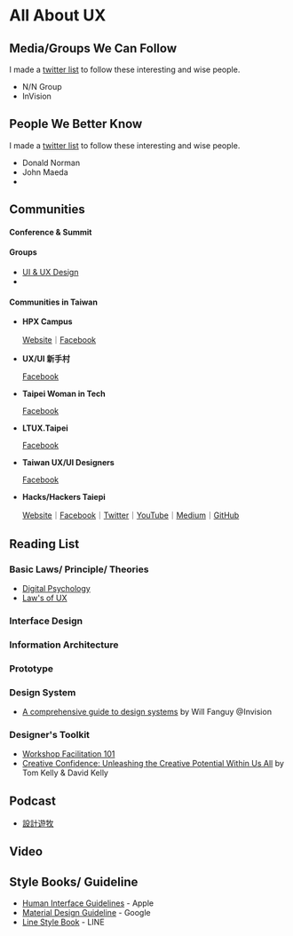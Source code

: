 # All About UX

## Media/Groups We Can Follow

I made a [twitter list](https://twitter.com/i/lists/1191346528742363136?s=20) to follow these interesting and wise people.

- N/N Group
- InVision


## People We Better Know

I made a [twitter list](https://twitter.com/i/lists/1191346528742363136?s=20) to follow these interesting and wise people.

- Donald Norman
- John Maeda
- 

## Communities

#### Conference & Summit

#### Groups
- [UI & UX Design](https://www.facebook.com/groups/153692614977217/?ref=group_browse)
- 

#### Communities in Taiwan

- **HPX Campus** 

    [Website](https://hpx.tw/archives/tag/hpx-campus)｜[Facebook](https://www.facebook.com/groups/406348416057481/?ref=group_browse)
- **UX/UI 新手村** 
    
    [Facebook](https://www.facebook.com/groups/257398065168080/?ref=group_browse)
- **Taipei Woman in Tech** 

    [Facebook](https://www.facebook.com/groups/420817431404071/?ref=group_browse)
- **LTUX.Taipei** 
    
    [Facebook](https://www.facebook.com/ltuxtaipei/)
- **Taiwan UX/UI Designers** 

    [Facebook](https://www.facebook.com/groups/543906982418156/?ref=group_browse)
- **Hacks/Hackers Taiepi** 

    [Website](https://hackshackers.taipei)｜[Facebook](https://www.facebook.com/groups/868771643258752/?ref=group_browse)｜[Twitter](https://twitter.com/hackshackerstpe)｜[YouTube](https://www.youtube.com/channel/UCyU45fgMo-jLs9W4h5f701w)｜[Medium](https://medium.com/hackshackerstaipei)｜[GitHub](https://github.com/hackshackerstaipei/)


## Reading List

### Basic Laws/ Principle/ Theories

- [Digital Psychology](https://digitalpsychology.io)
- [Law's of UX](https://lawsofux.com)

### Interface Design

### Information Architecture

### Prototype

### Design System

- [A comprehensive guide to design systems](https://www.invisionapp.com/inside-design/guide-to-design-systems/) by Will Fanguy @Invision

### Designer's Toolkit

- [Workshop Facilitation 101](https://www.nngroup.com/articles/workshop-facilitation-101/)
- [Creative Confidence: Unleashing the Creative Potential Within Us All](https://www.creativeconfidence.com) by Tom Kelly & David Kelly

## Podcast

- [設計遊牧](https://designnomads.co/podcast/)

## Video

## Style Books/ Guideline

- [Human Interface Guidelines](https://developer.apple.com/design/human-interface-guidelines/) - Apple
- [Material Design Guideline](https://material.io/design/guidelines-overview) - Google
- [Line Style Book](https://linecorp.com/zh-hant/company/mission) - LINE
